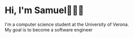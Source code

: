 # Hi, I'm Samuel👨🏻‍💻

I'm a computer science student at the University of Verona.<br>
My goal is to become a software engineer
